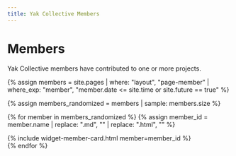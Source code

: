 ```yaml
---
title: Yak Collective Members
---
```

# Members

Yak Collective members have contributed to one or more projects.

{% assign members = site.pages | where: "layout", "page-member"
                               | where_exp: "member", "member.date <= site.time or site.future == true" %}

{% assign members_randomized = members | sample: members.size %}

{% for member in members_randomized %}
{% assign member_id = member.name | replace: ".md", "" | replace: ".html", "" %}
<div class="mv4">{% include widget-member-card.html member=member_id %}</div>
{% endfor %}
